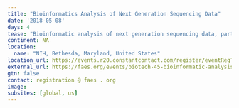 ```yaml
---
title: "Bioinformatics Analysis of Next Generation Sequencing Data"
date: '2018-05-08'
days: 4
tease: "Bioinformatic analysis of next generation sequencing data, particularly for DNA-seq, RNA-seq, CHIP-seq, and epigenomics"
continent: NA
location:
  name: "NIH, Bethesda, Maryland, United States"
location_url: https://events.r20.constantcontact.com/register/eventReg?llr=k4uamblab&oeidk=a07ef2kmozmbd90f112
external_url: https://faes.org/events/biotech-45-bioinformatic-analysis-next-generation-sequencing-data-4-day-hands-workshop-2
gtn: false
contact: registration @ faes . org
image: 
subsites: [global, us]
---
```

